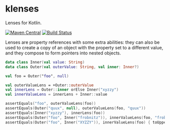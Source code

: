# klenses
Lenses for Kotlin.

[![Maven Central](https://img.shields.io/maven-central/v/com.codepoetics/klenses.svg)](http://search.maven.org/#search%7Cga%7C1%7Cklenses)
[![Build Status](https://travis-ci.org/poetix/klenses.svg?branch=master)](https://travis-ci.org/poetix/klenses)

Lenses are property references with some extra abilities: they can also be used to create a copy of an object with the property set to a different value, and they compose to form pointers into nested objects.

```kotlin
data class Inner(val value: String)
data class Outer(val outerValue: String, val inner: Inner?)

val foo = Outer("foo", null)

val outerValueLens = +Outer::outerValue
val innerLens = Outer::inner orElse Inner("xyzzy")
val innerValueLens = innerLens + Inner::value 

assertEquals("foo", outerValueLens(foo))
assertEquals(Outer("quux", null), outerValueLens(foo, "quux"))
assertEquals(Inner("xyzzy"), innerLens(foo))
assertEquals(Outer("foo", Inner("frobnitz")), innerValueLens(foo, "frobnitz"))
assertEquals(Outer("foo", Inner("XYZZY")), innerValueLens(foo) { toUpperCase() })
```
